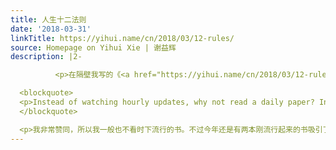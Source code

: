 ```yaml
---
title: 人生十二法则
date: '2018-03-31'
linkTitle: https://yihui.name/cn/2018/03/12-rules/
source: Homepage on Yihui Xie | 谢益辉
description: |2-

          <p>在隔壁我写的《<a href="https://yihui.name/cn/2018/03/12-rules/">新闻的意义</a>》中，Aaron Swartz 质疑我们为什么需要追踪实时新闻：</p>

  <blockquote>
  <p>Instead of watching hourly updates, why not read a daily paper? Instead of reading the back and forth of a daily, why not read a weekly review? Instead of a weekly review, why not read a monthly magazine? Instead of a monthly magazine, why not read an annual book?</p>
  </blockquote>

  <p>我非常赞同，所以我一般也不看时下流行的书。不过今年还是有两本刚流行起来的书吸引了我的眼球，一本是《原则》，我已看完；另一本是昨天瞅到的所谓的《人生十二法则：混沌的
---
```

